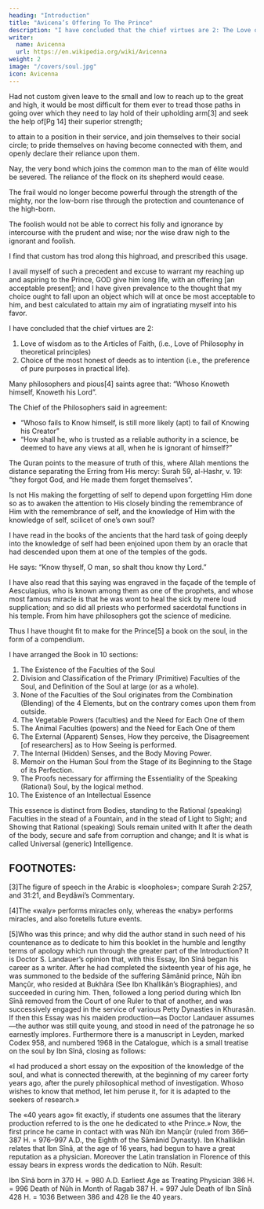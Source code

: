 ```yaml
---
heading: "Introduction"
title: "Avicena’s Offering To The Prince"
description: "I have concluded that the chief virtues are 2: The Love of wisdom and the Choice of Career"
writer:
  name: Avicenna
  url: https://en.wikipedia.org/wiki/Avicenna
weight: 2
image: "/covers/soul.jpg"
icon: Avicenna
---
```



<!-- Translator: Edward Abbott van Dyck

Release Date: October 28, 2018 -->



<!-- WITH
Grateful Acknowledgement of the Substantial Help
OBTAINED
From Dr. S. Landauer’s Concise German Translation,
AND FROM
James Middleton
MacDonald’s Literal English Translation; -->

<!-- AND
PRINTED
AT
VERONA, ITALY, in THE YEAR 1906,
For the Use of Pupils and Students of Government Schools
IN
Cairo, Egypt. -->


<!-- PREFACE
Several sources out of which to draw information and seek guidance as to Ibn Sînâ’s biography and writings, and his systems of medicine and philosophy, are nowadays easily accessible to nearly every one. Among such sources the following are the best for Egyptian students:

Ibn Abi Uçaybi´ah’s “Tabaqât-ul-Atib-ba,” and Wuestenfeld’s “Arabische Aertzte.”
Ibn Khallikân’s “Wafâyât-ul-A´ayân.”
Brockelmann’s “Arabische Literatur.”
F. Mehren’s Series of Essays on Ibn Sînâ in the Periodical “Muséon” from the year 1882 and on.
Clément Huart’s Arabic Literature, either in the French Original or in the English Translation.
Carra de Vaux’s “Les Grands Philosophes: Avicenna,” Paris, Felix Alcan, 1900, pp. vii et 302.
T. de Boer’s “History of Philosophy in Islâm,” both in Dutch and in the English translation.
[Pg 8]

The “Offering to the Prince in the Form of a Compendium on the Soul,” of which the present Pamphlet is my attempt at an English Translation, is the least known throughout Egypt and Syria of all Ibn Sînâ’s many and able literary works: indeed I have failed, after repeated and prolonged enquiry, to come across so much as one, among my many Egyptian acquaintances, that had even heard of it.

Doctor Samuel Landauer of the University of Strassburg published both the Arabic text, and his own concise German translation, of this Research into the Faculties of the Soul, in volume 29 for the year 1875 of the Z.d.D.M.G., together with his critical notes and exhaustively erudite confrontations of the original Arabic with many Greek passages from Plato, Aristotle, Alexander Aphrodisias, and others, that Ibn Sînâ had access to, it would appear, second hand, i.e. through translations. Doctor Landauer made use also of a very rare Latin translation by Andreas Alpagus, printed at Venice in 1546; and of the Cassel second edition of Jehuda Hallévy’s religious Dialogue entitled Khusari, which is in rabbinical Hebrew, and on pages 385 to 400 of which the views of “philosophers” on the Soul are set forth, Doctor Landauer having discovered to his agreeable surprise that those 15 pages are simply a word for word excerpt from this Research by Ibn Sînâ. For the Arabic text itself, he had at[Pg 9] his command only two manuscript copies, the one, preserved in the Library at Leyden, being very faulty; and the other, in the Biblioteca Ambrosiana at Milan, being far more accurate and correct.

This text was reprinted talis qualis, but with omission of every kind of note, in 1884 at Beirût, Syria, by Khalîl Sarkîs: this reprint is very hard to find.

James Middleton MacDonald, M.A., made a studiedly literal English translation or rather a construe of it in 1884, of which he got a small number printed in pamphlet form at Beirût, and by Khalîl Sarkîs also: this English Version too is very rare, and almost unknown.

My present English rendering of this Essay by Avicena on the Powers of the Soul has been made directly and finally from the Arabic Original as given in the Landauer Text, with constant consultation however of both the Landauer German translation and the MacDonald English construe: it has been made not for European scholars and Arabists but solely for pupil students in Egypt, which circumstance called in a great measure for the use of two or more nearly synonymous words where the Arabic original often has but one only. Indeed I am not ashamed to say further that in some places I have failed to[Pg 10] follow the drift and understand the purport of Ibn Sînâ’s argument; so that in such passages I am only too conscious of how far my rendering may perhaps have wandered from the right and true sense. But the author himself declares that psychology is one of the deepest and darkest of studies; and he relates of himself in his autobiography that he had read one of Aristotle’s writings forty times over, until he had got it by heart, and yet had failed to see the point. And he goes on to tell of how it was that he one day stumbled across and then read over al-Fârâbî’s “Maqâçid Aristotle,” whereupon mental light dawned upon him as to the purport of that writing.

Those for whom I have made it now know why this my English version is often timid and wavering, nay sometimes even wordy and hazy.

The end of the next year’s session will in all likelihood bring with it the cessation of my connection with the Khedivial School of Law. More than this: I am getting well on in life, so that this translation will most likely be the last serious work that I shall ever perform in the service of Young Egypt. Such reflections awaken in my inmost soul all sorts of feelings and thoughts about the shortness and fleetingness of this earthly life, the happiness of childhood and youth, the darkness of the grave, and the utter despair[Pg 11] that will surely engulf the soul at the last hours, unless—mark my words—unless the strong arm of our Heavenly Father lay hold upon this soul that is now within me, and take it off and up, to be joined unto the millions of souls of all, all those who have gone before, whither too shall follow so many, many other millions; in a word, unless GOD have mercy upon me, even as He has had mercy upon my forefathers and mothers since many generations. This hope in His mercy and grace is my ever-strengthening prop and stay, the older and feebler I get. Nor will any of those for whom I write these lines ever find a stronger or a better. And the time will very soon come when each and every one of them, however long may be his life here below, will surely need it, to save him from sinking into the black nothingness of doubt, indifference, and despair.

EDWARD ABBOTT van DYCK.

Verona, August, 1906.

Wer fertig ist, dem ist nichts recht zu machen:
Ein werdender wird immer dankbar sein.[2]
[Lustige Person, in Goethe’s Faust]

[Pg 12]

FOOTNOTES:
[1]Note added by transcriber: From the translation of Dante's Il Convito (The Banquet) by Elizabeth Sayer Price (in Project Gutenberg: http://www.gutenberg.org/ebooks/12867):

And the Human Soul possessing the nobility of the highest power, which is Reason, participates in the Divine Nature, after the manner of an eternal Intelligence: for the Soul is ennobled and denuded of matter by that Sovereign Power in proportion as the Divine Light of Truth shines into it, as into an Angel; and Man is therefore called by the Philosophers the Divine Animal.

[2]Note added by the transcriber: From the translation of Goethe's Faust by Bayard Taylor (in Project Gutenberg: http://www.gutenberg.org/ebooks/14591):

A mind once formed, is never suited after;
One yet in growth will ever grateful be.
[Funny Person, in Goethe’s Faust] -->



<!-- In the Name of GOD, the Merciful, the Compassionate: May GOD bless our Lord Muhammad and his Kinsfolk, and give them peace. O my God facilitate [this undertaking]; and make [it] end in good, O Thou Bounteous Being!
 -->
<!-- Abu-´Aly, Ibn Sînâ, the chief elder, learnèd and erudite leader, the precise and accurate researcher, Truth’s plea against mankind, the physician of physicians, the philosopher of Islâm, may the Most High GOD have mercy upon him, saith: -->

<!-- The best of beginnings is that which is adorned with praise to the Giver of strength for praising Him; and for invoking blessing and peace upon our Lord Muhammad, His prophet and servant, and upon his good and pure offspring after him. And after this beginning, he saith further:— -->

Had not custom given leave to the small and low to reach up to the great and high, it would be most difficult for them ever to tread those paths in going over which they need to lay hold of their upholding arm[3] and seek the help of[Pg 14] their superior strength; 

to attain to a position in their service, and join themselves to their social circle; to pride themselves on having become connected with them, and openly declare their reliance upon them. 

Nay, the very bond which joins the common man to the man of élite would be severed. The reliance of the flock on its shepherd would cease. 

The frail would no longer become powerful through the strength of the mighty, nor the low-born rise through the protection and countenance of the high-born. 

The foolish would not be able to correct his folly and ignorance by intercourse with the prudent and wise; nor the wise draw nigh to the ignorant and foolish.

I find that custom has trod along this highroad, and prescribed this usage. 

I avail myself of such a precedent and excuse to warrant my reaching up and aspiring to the Prince, GOD give him long life, with an offering [an acceptable present]; and I have given prevalence to the thought that my choice ought to fall upon an object which will at once be most acceptable to him, and best calculated to attain my aim of ingratiating myself into his favor. 

I have concluded that the chief virtues are 2:

1. Love of wisdom as to the Articles of Faith, (i.e., Love of Philosophy in theoretical principles)
2. Choice of the most honest of deeds as to intention (i.e., the preference of pure purposes in practical life).

<!-- And in this connection I find the Prince, God prolong his days, to have given to his intrinsically worthy character so much of the polish and lustre imparted by wisdom that he far outstrips his rivals among the princes, and overtops all such as are of his kind. -->

<!-- Hence I clearly perceive that of all presents the one he will appreciate most is such as conduces to the most precious of the virtues, to wit wisdom. I had, however, so far profitted from a careful perusal of the books of the learnèd as to find their researches into the spiritual faculties among the most abstruse and refractory against the mind’s grasping what they mean, and the most bewildering, obscure and misleading as to their results.  -->

Many philosophers and pious[4] saints agree that: “Whoso Knoweth himself, Knoweth his Lord”.

The Chief of the Philosophers said in agreement:
- “Whoso fails to Know himself, is still more likely (apt) to fail of Knowing his Creator”
- “How shall he, who is trusted as a reliable authority in a science, be deemed to have any views at all, when he is ignorant of himself?” 

The Quran points to the measure of truth of this, where Allah mentions the distance separating the Erring from His mercy: Surah 59, al-Hashr, v. 19: “they forgot God, and He made them forget themselves”.

Is not His making the forgetting of self to depend upon forgetting Him done so as to awaken the attention to His closely binding the remembrance of Him with the remembrance of self, and the knowledge of Him with the knowledge of self, scilicet of one’s own soul? 


I have read in the books of the ancients that the hard task of going deeply into the knowledge of self had been enjoined upon them by an oracle that had descended upon them at one of the temples of the gods. 

He says: “Know thyself, O man, so shalt thou know thy Lord.” 

I have also read that this saying was engraved in the façade of the temple of Aesculapius, who is known among them as one of the prophets, and whose most famous miracle is that he was wont to heal the sick by mere loud supplication; and so did all priests who performed sacerdotal functions in his temple. From him have philosophers got the science of medicine.

Thus I have thought fit to make for the Prince[5] a book on the soul, in the form of a compendium. 

<!-- ; and I ask the Most High God to prolong his life, to keep intact from the evil eye his frail and mortal body, to refresh through him wisdom after its fading, to revive it after its languishing, to renew its might through his might,[Pg 17] and to give it length of days through length of days to him, in order that by his prestige the advantages accruing from the prestige of its kin shall become all-embracing, and that the number of the seekers after its fullness shall abound. Nor shall I achieve this my ambition save through God: He is my all-sufficient stay, and best helper. :— -->


I have arranged the Book in 10 sections:

1. The Existence of the Faculties of the Soul
2. Division and Classification of the Primary (Primitive) Faculties of the Soul, and Definition of the Soul at large (or as a whole).
3. None of the Faculties of the Soul originates from the Combination (Blending) of the 4 Elements, but on the contrary comes upon them from outside.
4. The Vegetable Powers (faculties) and the Need for Each One of them
5. The Animal Faculties (powers) and the Need for Each One of them
6. The External (Apparent) Senses, How they perceive, the Disagreement [of researchers] as to How Seeing is performed.
7. The Internal (Hidden) Senses, and the Body Moving Power.
8. Memoir on the Human Soul from the Stage of its Beginning to the Stage of its Perfection.
9. The Proofs necessary for affirming the Essentiality of the Speaking (Rational) Soul, by the logical method.
10. The Existence of an Intellectual Essence

This essence is distinct from Bodies, standing to the Rational (speaking) Faculties in the stead of a Fountain, and in the stead of Light to Sight; and Showing that Rational (speaking) Souls remain united with It after the death of the body, secure and safe from corruption and change; and It is what is called Universal (generic) Intelligence.



## FOOTNOTES:

[3]The figure of speech in the Arabic is «loopholes»; compare Surah 2:257, and 31:21, and Beydâwi’s Commentary.

[4]The «waly» performs miracles only, whereas the «naby» performs miracles, and also foretells future events.

[5]Who was this prince; and why did the author stand in such need of his countenance as to dedicate to him this booklet in the humble and lengthy terms of apology which run through the greater part of the Introduction? It is Doctor S. Landauer’s opinion that, with this Essay, Ibn Sînâ began his career as a writer. After he had completed the sixteenth year of his age, he was summoned to the bedside of the suffering Sâmânid prince, Nûh ibn Mançûr, who resided at Bukhâra (See Ibn Khallikân’s Biographies), and succeeded in curing him. Then, followed a long period during which Ibn Sînâ removed from the Court of one Ruler to that of another, and was successively engaged in the service of various Petty Dynasties in Khurasân. If then this Essay was his maiden production—as Doctor Landauer assumes—the author was still quite young, and stood in need of the patronage he so earnestly implores. Furthermore there is a manuscript in Leyden, marked Codex 958, and numbered 1968 in the Catalogue, which is a small treatise on the soul by Ibn Sînâ, closing as follows:

«I had produced a short essay on the exposition of the knowledge of the soul, and what is connected therewith, at the beginning of my career forty years ago, after the purely philosophical method of investigation. Whoso wishes to know that method, let him peruse it, for it is adapted to the seekers of research.»

The «40 years ago» fit exactly, if students one assumes that the literary production referred to is the one he dedicated to «the Prince.» Now, the first prince he came in contact with was Nûh ibn Mançûr (ruled from 366–387 H. = 976–997 A.D., the Eighth of the Sâmânid Dynasty). Ibn Khallikân relates that Ibn Sînâ, at the age of 16 years, had begun to have a great reputation as a physician. Moreover the Latin translation in Florence of this essay bears in express words the dedication to Nûh. Result:

Ibn Sînâ born in		370 H. = 980 A.D.
Earliest Age as Treating Physician		386 H. = 996
Death of Nûh in Month of Ragab		387 H. = 997 Jule
Death of Ibn Sînâ		428 H. = 1036
Between 386 and 428 lie the 40 years.
